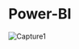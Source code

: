 # Power-BI


![Capture1](https://user-images.githubusercontent.com/47695192/200181891-8d8d63b7-51c4-4023-97dd-c3ff39a542e8.JPG)
